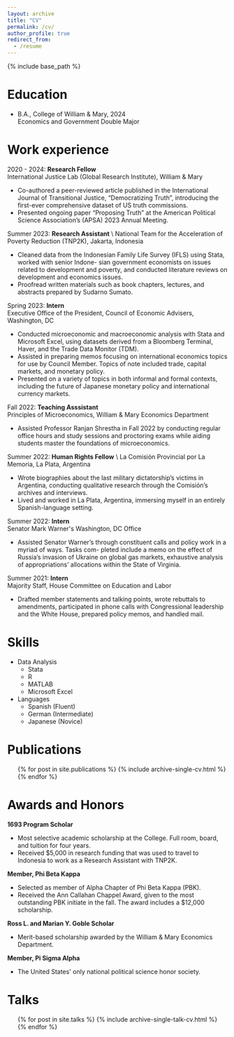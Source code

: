 ```yaml
---
layout: archive
title: "CV"
permalink: /cv/
author_profile: true
redirect_from:
  - /resume
---
```


{% include base_path %}

Education
======
* B.A., College of William & Mary, 2024 \
Economics and Government Double Major

Work experience
======
2020 - 2024: **Research Fellow** \
International Justice Lab (Global Research Institute), William & Mary
  * Co-authored a peer-reviewed article published in the International Journal of Transitional Justice, “Democratizing Truth”, introducing the first-ever comprehensive dataset of US truth commissions.
  * Presented ongoing paper “Proposing Truth” at the American Political Science Association’s (APSA) 2023 Annual Meeting.


Summer 2023: **Research Assistant** \ 
National Team for the Acceleration of Poverty Reduction (TNP2K), Jakarta, Indonesia
  * Cleaned data from the Indonesian Family Life Survey (IFLS) using Stata, worked with senior Indone- sian government economists on issues related to development and poverty, and conducted literature reviews on development and economics issues.
  * Proofread written materials such as book chapters, lectures, and abstracts prepared by Sudarno Sumato.


Spring 2023: **Intern** \
Executive Office of the President, Council of Economic Advisers, Washington, DC
  * Conducted microeconomic and macroeconomic analysis with Stata and Microsoft Excel, using datasets derived from a Bloomberg Terminal, Haver, and the Trade Data Monitor (TDM).
  * Assisted in preparing memos focusing on international economics topics for use by Council Member. Topics of note included trade, capital markets, and monetary policy.
  * Presented on a variety of topics in both informal and formal contexts, including the future of Japanese monetary policy and international currency markets.


Fall 2022: **Teaching Asssistant** \
Principles of Microeconomics, William & Mary Economics Department
  * Assisted Professor Ranjan Shrestha in Fall 2022 by conducting regular office hours and study sessions and proctoring exams while aiding students master the foundations of microeconomics.
  

Summer 2022: **Human Rights Fellow** \ 
La Comisión Provincial por La Memoria, La Plata, Argentina
  * Wrote biographies about the last military dictatorship’s victims in Argentina, conducting qualitative research through the Comisión’s archives and interviews.
  * Lived and worked in La Plata, Argentina, immersing myself in an entirely Spanish-language setting.


Summer 2022: **Intern** \
Senator Mark Warner's Washington, DC Office 
  * Assisted Senator Warner’s through constituent calls and policy work in a myriad of ways. Tasks com- pleted include a memo on the effect of Russia’s invasion of Ukraine on global gas markets, exhaustive analysis of appropriations’ allocations within the State of Virginia.


Summer 2021: **Intern** \
Majority Staff, House Committee on Education and Labor
  * Drafted member statements and talking points, wrote rebuttals to amendments, participated in phone calls with Congressional leadership and the White House, prepared policy memos, and handled mail.
  
Skills
======
* Data Analysis
  * Stata 
  * R
  * MATLAB
  * Microsoft Excel
* Languages
  * Spanish (Fluent)
  * German (Intermediate)
  * Japanese (Novice)

Publications
======
  <ul>{% for post in site.publications %}
    {% include archive-single-cv.html %}
  {% endfor %}</ul>
  
Awards and Honors
======
**1693 Program Scholar**
* Most selective academic scholarship at the College. Full room, board, and tuition for four years.
* Received $5,000 in research funding that was used to travel to Indonesia to work as a Research Assistant with TNP2K. 

**Member, Phi Beta Kappa**
* Selected as member of Alpha Chapter of Phi Beta Kappa (PBK).
* Received the Ann Callahan Chappel Award, given to the most outstanding PBK initiate in the fall. The award includes a $12,000 scholarship.

**Ross L. and Marian Y. Goble Scholar**
* Merit-based scholarship awarded by the William & Mary Economics Department.

**Member, Pi Sigma Alpha** 
* The United States' only national political science honor society.

Talks
======
  <ul>{% for post in site.talks %}
    {% include archive-single-talk-cv.html %}
  {% endfor %}</ul>
  